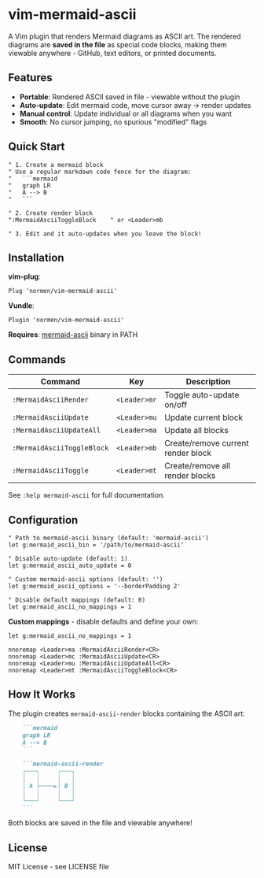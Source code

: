 # vim-mermaid-ascii

A Vim plugin that renders Mermaid diagrams as ASCII art. The rendered diagrams are **saved in the file** as special code blocks, making them viewable anywhere - GitHub, text editors, or printed documents.

## Features

- **Portable**: Rendered ASCII saved in file - viewable without the plugin
- **Auto-update**: Edit mermaid code, move cursor away → render updates
- **Manual control**: Update individual or all diagrams when you want
- **Smooth**: No cursor jumping, no spurious "modified" flags

## Quick Start

```vim
" 1. Create a mermaid block
" Use a regular markdown code fence for the diagram:
"   ```mermaid
"   graph LR
"   A --> B
"   ```

" 2. Create render block
":MermaidAsciiToggleBlock    " or <Leader>mb

" 3. Edit and it auto-updates when you leave the block!
```

## Installation

**vim-plug**:
```vim
Plug 'normen/vim-mermaid-ascii'
```

**Vundle**:
```vim
Plugin 'normen/vim-mermaid-ascii'
```

**Requires**: [mermaid-ascii](https://github.com/AlexanderGrooff/mermaid-ascii) binary in PATH

## Commands

| Command | Key | Description |
|---------|-----|-------------|
| `:MermaidAsciiRender` | `<Leader>mr` | Toggle auto-update on/off |
| `:MermaidAsciiUpdate` | `<Leader>mu` | Update current block |
| `:MermaidAsciiUpdateAll` | `<Leader>ma` | Update all blocks |
| `:MermaidAsciiToggleBlock` | `<Leader>mb` | Create/remove current render block |
| `:MermaidAsciiToggle` | `<Leader>mt` | Create/remove all render blocks |

See `:help mermaid-ascii` for full documentation.

## Configuration

```vim
" Path to mermaid-ascii binary (default: 'mermaid-ascii')
let g:mermaid_ascii_bin = '/path/to/mermaid-ascii'

" Disable auto-update (default: 1)
let g:mermaid_ascii_auto_update = 0

" Custom mermaid-ascii options (default: '')
let g:mermaid_ascii_options = '--borderPadding 2'

" Disable default mappings (default: 0)
let g:mermaid_ascii_no_mappings = 1
```

**Custom mappings** - disable defaults and define your own:
```vim
let g:mermaid_ascii_no_mappings = 1

nnoremap <Leader>ma :MermaidAsciiRender<CR>
nnoremap <Leader>mc :MermaidAsciiUpdate<CR>
nnoremap <Leader>mu :MermaidAsciiUpdateAll<CR>
nnoremap <Leader>mt :MermaidAsciiToggleBlock<CR>
```

## How It Works

The plugin creates `mermaid-ascii-render` blocks containing the ASCII art:

```markdown
    ```mermaid
    graph LR
    A --> B
    ```

    ```mermaid-ascii-render
    ┌───┐     ┌───┐
    │   │     │   │
    │ A ├────►│ B │
    │   │     │   │
    └───┘     └───┘
    ```
```

Both blocks are saved in the file and viewable anywhere!

## License

MIT License - see LICENSE file
